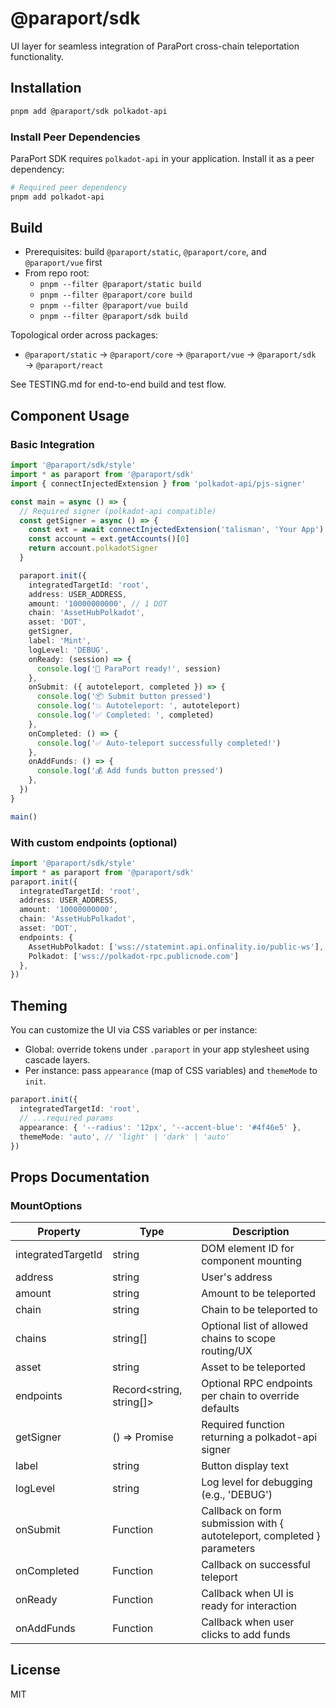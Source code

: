 # @paraport/sdk

UI layer for seamless integration of ParaPort cross-chain teleportation functionality.

## Installation

```bash
pnpm add @paraport/sdk polkadot-api
```

### Install Peer Dependencies

ParaPort SDK requires `polkadot-api` in your application. Install it as a peer dependency:

```bash
# Required peer dependency
pnpm add polkadot-api
```

## Build

- Prerequisites: build `@paraport/static`, `@paraport/core`, and `@paraport/vue` first
- From repo root:
  - `pnpm --filter @paraport/static build`
  - `pnpm --filter @paraport/core build`
  - `pnpm --filter @paraport/vue build`
  - `pnpm --filter @paraport/sdk build`

Topological order across packages:
- `@paraport/static` → `@paraport/core` → `@paraport/vue` → `@paraport/sdk` → `@paraport/react`

See TESTING.md for end-to-end build and test flow.

## Component Usage

### Basic Integration

```typescript
import '@paraport/sdk/style'
import * as paraport from '@paraport/sdk'
import { connectInjectedExtension } from 'polkadot-api/pjs-signer'

const main = async () => {
  // Required signer (polkadot-api compatible)
  const getSigner = async () => {
    const ext = await connectInjectedExtension('talisman', 'Your App')
    const account = ext.getAccounts()[0]
    return account.polkadotSigner
  }

  paraport.init({
    integratedTargetId: 'root',
    address: USER_ADDRESS,
    amount: '10000000000', // 1 DOT
    chain: 'AssetHubPolkadot',
    asset: 'DOT',
    getSigner,
    label: 'Mint',
    logLevel: 'DEBUG',
    onReady: (session) => {
      console.log('🚀 ParaPort ready!', session)
    },
    onSubmit: ({ autoteleport, completed }) => {
      console.log('📦 Submit button pressed')
      console.log('💥 Autoteleport: ', autoteleport)
      console.log('✅ Completed: ', completed)
    },
    onCompleted: () => {
      console.log('✅ Auto-teleport successfully completed!')
    },
    onAddFunds: () => {
      console.log('💰 Add funds button pressed')
    },
  })
}

main()
```

### With custom endpoints (optional)

```ts
import '@paraport/sdk/style'
import * as paraport from '@paraport/sdk'
paraport.init({
  integratedTargetId: 'root',
  address: USER_ADDRESS,
  amount: '10000000000',
  chain: 'AssetHubPolkadot',
  asset: 'DOT',
  endpoints: {
    AssetHubPolkadot: ['wss://statemint.api.onfinality.io/public-ws'],
    Polkadot: ['wss://polkadot-rpc.publicnode.com']
  },
})
```

## Theming

You can customize the UI via CSS variables or per instance:

- Global: override tokens under `.paraport` in your app stylesheet using cascade layers.
- Per instance: pass `appearance` (map of CSS variables) and `themeMode` to `init`.

```ts
paraport.init({
  integratedTargetId: 'root',
  // ...required params
  appearance: { '--radius': '12px', '--accent-blue': '#4f46e5' },
  themeMode: 'auto', // 'light' | 'dark' | 'auto'
})
```

## Props Documentation

### MountOptions

| Property | Type | Description |
|----------|------|-------------|
| integratedTargetId | string | DOM element ID for component mounting |
| address | string | User's address |
| amount | string | Amount to be teleported |
| chain | string | Chain to be teleported to |
| chains | string[] | Optional list of allowed chains to scope routing/UX |
| asset | string | Asset to be teleported |
| endpoints | Record<string, string[]> | Optional RPC endpoints per chain to override defaults |
| getSigner | () => Promise<PolkadotSigner> | Required function returning a polkadot-api signer |
| label | string | Button display text |
| logLevel | string | Log level for debugging (e.g., 'DEBUG') |
| onSubmit | Function | Callback on form submission with { autoteleport, completed } parameters |
| onCompleted | Function | Callback on successful teleport |
| onReady | Function | Callback when UI is ready for interaction |
| onAddFunds | Function | Callback when user clicks to add funds |


## License

MIT
